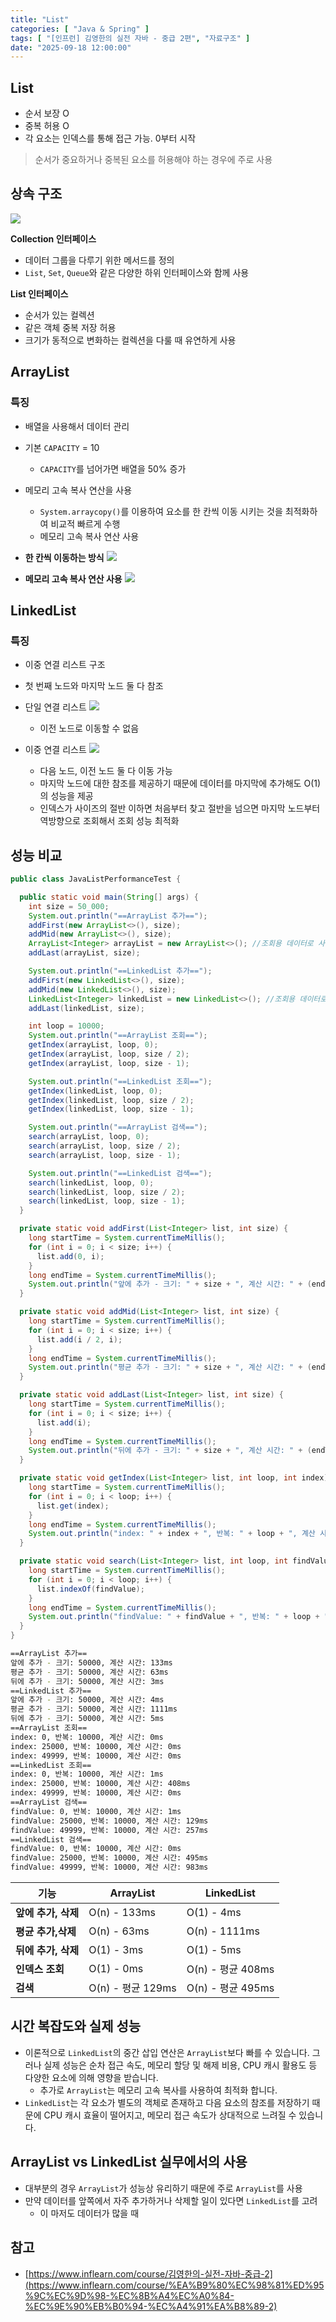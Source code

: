 ```yaml
---
title: "List"
categories: [ "Java & Spring" ]
tags: [ "[인프런] 김영한의 실전 자바 - 중급 2편", "자료구조" ]
date: "2025-09-18 12:00:00"
---
```


## List

- 순서 보장 O
- 중복 허용 O
- 각 요소는 인덱스를 통해 접근 가능. 0부터 시작

> 순서가 중요하거나 중복된 요소를 허용해야 하는 경우에 주로 사용

## 상속 구조

![](/assets/img/_posts/2025/09/2025-09-18-List/527385763593708.png)

**Collection 인터페이스**

- 데이터 그룹을 다루기 위한 메서드를 정의
- `List`, `Set`, `Queue`와 같은 다양한 하위 인터페이스와 함께 사용

**List 인터페이스**

- 순서가 있는 컬렉션
- 같은 객체 중복 저장 허용
- 크기가 동적으로 변화하는 컬렉션을 다룰 때 유연하게 사용

## ArrayList

### 특징

- 배열을 사용해서 데이터 관리
- 기본 `CAPACITY` = 10
  - `CAPACITY`를 넘어가면 배열을 50% 증가
- 메모리 고속 복사 연산을 사용
  - `System.arraycopy()`를 이용하여 요소를 한 칸씩 이동 시키는 것을 최적화하여 비교적 빠르게 수행
  - 메모리 고속 복사 연산 사용

- **한 칸씩 이동하는 방식**
  ![](/assets/img/_posts/2025/09/2025-09-18-List/527454903679416.png)


- **메모리 고속 복사 연산 사용**
  ![](/assets/img/_posts/2025/09/2025-09-18-List/527465919969333.png)

## LinkedList

### 특징

- 이중 연결 리스트 구조
- 첫 번째 노드와 마지막 노드 둘 다 참조

- 단일 연결 리스트
  ![](/assets/img/_posts/2025/09/2025-09-18-List/527495401677125.png)
  - 이전 노드로 이동할 수 없음

- 이중 연결 리스트
  ![](/assets/img/_posts/2025/09/2025-09-18-List/527507673027958.png)
  - 다음 노드, 이전 노드 둘 다 이동 가능
  - 마지막 노드에 대한 참조를 제공하기 때문에 데이터를 마지막에 추가해도 O(1)의 성능을 제공
  - 인덱스가 사이즈의 절반 이하면 처음부터 찾고 절반을 넘으면 마지막 노드부터 역방향으로 조회해서 조회 성능 최적화

## 성능 비교

```java
public class JavaListPerformanceTest {

  public static void main(String[] args) {
    int size = 50_000;
    System.out.println("==ArrayList 추가==");
    addFirst(new ArrayList<>(), size);
    addMid(new ArrayList<>(), size);
    ArrayList<Integer> arrayList = new ArrayList<>(); //조회용 데이터로 사용
    addLast(arrayList, size);

    System.out.println("==LinkedList 추가==");
    addFirst(new LinkedList<>(), size);
    addMid(new LinkedList<>(), size);
    LinkedList<Integer> linkedList = new LinkedList<>(); //조회용 데이터로 사용
    addLast(linkedList, size);

    int loop = 10000;
    System.out.println("==ArrayList 조회==");
    getIndex(arrayList, loop, 0);
    getIndex(arrayList, loop, size / 2);
    getIndex(arrayList, loop, size - 1);

    System.out.println("==LinkedList 조회==");
    getIndex(linkedList, loop, 0);
    getIndex(linkedList, loop, size / 2);
    getIndex(linkedList, loop, size - 1);

    System.out.println("==ArrayList 검색==");
    search(arrayList, loop, 0);
    search(arrayList, loop, size / 2);
    search(arrayList, loop, size - 1);

    System.out.println("==LinkedList 검색==");
    search(linkedList, loop, 0);
    search(linkedList, loop, size / 2);
    search(linkedList, loop, size - 1);
  }

  private static void addFirst(List<Integer> list, int size) {
    long startTime = System.currentTimeMillis();
    for (int i = 0; i < size; i++) {
      list.add(0, i);
    }
    long endTime = System.currentTimeMillis();
    System.out.println("앞에 추가 - 크기: " + size + ", 계산 시간: " + (endTime - startTime) + "ms");
  }

  private static void addMid(List<Integer> list, int size) {
    long startTime = System.currentTimeMillis();
    for (int i = 0; i < size; i++) {
      list.add(i / 2, i);
    }
    long endTime = System.currentTimeMillis();
    System.out.println("평균 추가 - 크기: " + size + ", 계산 시간: " + (endTime - startTime) + "ms");
  }

  private static void addLast(List<Integer> list, int size) {
    long startTime = System.currentTimeMillis();
    for (int i = 0; i < size; i++) {
      list.add(i);
    }
    long endTime = System.currentTimeMillis();
    System.out.println("뒤에 추가 - 크기: " + size + ", 계산 시간: " + (endTime - startTime) + "ms");
  }

  private static void getIndex(List<Integer> list, int loop, int index) {
    long startTime = System.currentTimeMillis();
    for (int i = 0; i < loop; i++) {
      list.get(index);
    }
    long endTime = System.currentTimeMillis();
    System.out.println("index: " + index + ", 반복: " + loop + ", 계산 시간: " + (endTime - startTime) + "ms");
  }

  private static void search(List<Integer> list, int loop, int findValue) {
    long startTime = System.currentTimeMillis();
    for (int i = 0; i < loop; i++) {
      list.indexOf(findValue);
    }
    long endTime = System.currentTimeMillis();
    System.out.println("findValue: " + findValue + ", 반복: " + loop + ", 계산 시간: " + (endTime - startTime) + "ms");
  }
}
```

```bash
==ArrayList 추가==
앞에 추가 - 크기: 50000, 계산 시간: 133ms
평균 추가 - 크기: 50000, 계산 시간: 63ms
뒤에 추가 - 크기: 50000, 계산 시간: 3ms
==LinkedList 추가==
앞에 추가 - 크기: 50000, 계산 시간: 4ms
평균 추가 - 크기: 50000, 계산 시간: 1111ms
뒤에 추가 - 크기: 50000, 계산 시간: 5ms
==ArrayList 조회==
index: 0, 반복: 10000, 계산 시간: 0ms
index: 25000, 반복: 10000, 계산 시간: 0ms
index: 49999, 반복: 10000, 계산 시간: 0ms
==LinkedList 조회==
index: 0, 반복: 10000, 계산 시간: 1ms
index: 25000, 반복: 10000, 계산 시간: 408ms
index: 49999, 반복: 10000, 계산 시간: 0ms
==ArrayList 검색==
findValue: 0, 반복: 10000, 계산 시간: 1ms
findValue: 25000, 반복: 10000, 계산 시간: 129ms
findValue: 49999, 반복: 10000, 계산 시간: 257ms
==LinkedList 검색==
findValue: 0, 반복: 10000, 계산 시간: 0ms
findValue: 25000, 반복: 10000, 계산 시간: 495ms
findValue: 49999, 반복: 10000, 계산 시간: 983ms
```

| **기능**        | **ArrayList**   | **LinkedList**  |
|---------------|-----------------|-----------------|
| **앞에 추가, 삭제** | O(n) - 133ms    | O(1) - 4ms      |
| **평균 추가,삭제**  | O(n) - 63ms     | O(n) - 1111ms   |
| **뒤에 추가, 삭제** | O(1) - 3ms      | O(1) - 5ms      |
| **인덱스 조회**    | O(1) - 0ms      | O(n) - 평균 408ms |
| **검색**        | O(n) - 평균 129ms | O(n) - 평균 495ms |

## 시간 복잡도와 실제 성능

- 이론적으로 `LinkedList`의 중간 삽입 연산은 `ArrayList`보다 빠를 수 있습니다. 그러나 실제 성능은 순차 접근 속도, 메모리 할당 및 해제 비용, CPU 캐시 활용도 등 다양한 요소에 의해
  영향을 받습니다.
  - 추가로 `ArrayList`는 메모리 고속 복사를 사용하여 최적화 합니다.
- `LinkedList`는 각 요소가 별도의 객체로 존재하고 다음 요소의 참조를 저장하기 때문에 CPU 캐시 효율이 떨어지고, 메모리 접근 속도가 상대적으로 느려질 수 있습니다.

## ArrayList vs LinkedList 실무에서의 사용

- 대부분의 경우 `ArrayList`가 성능상 유리하기 때문에 주로 `ArrayList`를 사용
- 만약 데이터를 앞쪽에서 자주 추가하거나 삭제할 일이 있다면 `LinkedList`를 고려
  - 이 마저도 데이터가 많을 때

## 참고

- [https://www.inflearn.com/course/김영한의-실전-자바-중급-2](https://www.inflearn.com/course/%EA%B9%80%EC%98%81%ED%95%9C%EC%9D%98-%EC%8B%A4%EC%A0%84-%EC%9E%90%EB%B0%94-%EC%A4%91%EA%B8%89-2)
